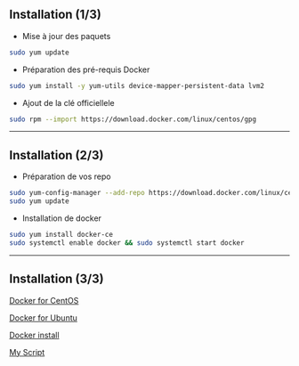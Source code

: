 ## Installation (1/3)

- Mise à jour des paquets

~~~bash
sudo yum update
~~~

- Préparation des pré-requis Docker

~~~bash
sudo yum install -y yum-utils device-mapper-persistent-data lvm2
~~~

- Ajout de la clé officiellele

~~~bash
sudo rpm --import https://download.docker.com/linux/centos/gpg
~~~


--------


## Installation (2/3)

- Préparation de vos repo

~~~bash
sudo yum-config-manager --add-repo https://download.docker.com/linux/centos/docker-ce.repo
sudo yum update
~~~

- Installation de docker

~~~bash
sudo yum install docker-ce
sudo systemctl enable docker && sudo systemctl start docker
~~~


--------


## Installation (3/3)

[Docker for CentOS](https://docs.docker.com/engine/installation/linux/centos/)

[Docker for Ubuntu](https://docs.docker.com/engine/installation/linux/ubuntu/)

[Docker install](https://docs.docker.com/engine/installation/)

[My Script](https://github.com/Sphinxgaia/ynov-formations/tree/master/Scripts/docker_install.sh)
